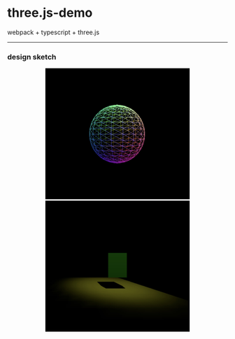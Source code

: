 # three.js-demo
webpack + typescript + three.js

****

### design sketch
<div align="center">
    <img src="./image/sphere.jpeg" height="300" width="330" >   
 </div>

 <div align="center">
    <img src="./image/shadow.jpeg" height="300" width="330" >
 </div>